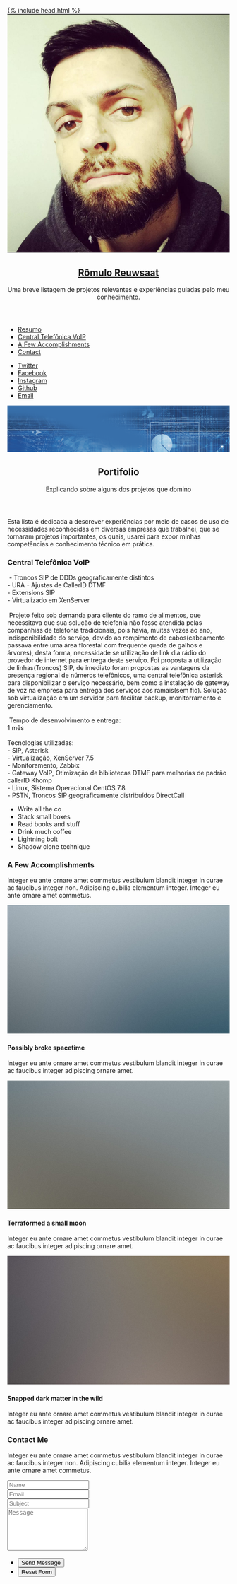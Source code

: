 <html>
	 {% include head.html %}
	<head>        
        <meta charset="utf-8"/> 
        <meta name="viewport" content="width=device-width, initial-scale=1, user-scalable=no"/> 
        <link rel="stylesheet" href="/assets/css/main.css"/> 
    </head>     
 	<body class="is-preload"> 
        <!-- Header -->         
        <section id="header"> 
            <header> <span class="image avatar"><img src="/images/avatar.jpg" alt=""/></span> 
                <h1 id="logo"><a href="#">Rômulo Reuwsaat</a></h1> 
                <p>Uma breve listagem de projetos relevantes e experiências guiadas pelo meu conhecimento.</p> 
            </header>             
            <nav id="nav"> 
                <ul> 
                    <li>
                        <a href="#one" class="active">Resumo</a>
                    </li>                     
                    <li>
                        <a href="#two">Central Telefônica VoIP</a>
                    </li>                     
                    <li>
                        <a href="#three">A Few Accomplishments</a>
                    </li>                     
                    <li>
                        <a href="#four">Contact</a>
                    </li>                     
                </ul>                 
            </nav>             
            <footer> 
                <ul class="icons"> 
                    <li>
                        <a href="#" class="icon brands fa-twitter"><span class="label">Twitter</span></a>
                    </li>                     
                    <li>
                        <a href="#" class="icon brands fa-facebook-f"><span class="label">Facebook</span></a>
                    </li>                     
                    <li>
                        <a href="#" class="icon brands fa-instagram"><span class="label">Instagram</span></a>
                    </li>                     
                    <li>
                        <a href="#" class="icon brands fa-github"><span class="label">Github</span></a>
                    </li>                     
                    <li>
                        <a href="#" class="icon solid fa-envelope"><span class="label">Email</span></a>
                    </li>                     
                </ul>                 
            </footer>             
        </section>         
        <!-- Wrapper -->         
        <div id="wrapper"> 
            <!-- Main -->             
            <div id="main"> 
                <!-- One -->                 
                <section id="one"> 
                    <div class="image main" data-position="center"> 
                        <img src="images/banner.jpg" alt=""/> 
                    </div>                     
                    <div class="container"> 
                        <header class="major"> 
                            <h2>Portifolio</h2> 
                            <p>Explicando sobre alguns dos projetos que domino</p> 
                        </header>                         
                        <p>Esta lista é dedicada a descrever experiências por meio de casos de uso de necessidades reconhecidas em diversas empresas que trabalhei, que se tornaram projetos importantes, os quais, usarei para expor minhas competências e conhecimento técnico em prática.</p> 
                    </div>                     
                </section>                 
                <!-- Two -->                 
                <section id="two"> 
                    <div class="container"> 
                        <h3>Central Telefônica VoIP</h3> 
                        <p>&nbsp;- Troncos SIP de DDDs geograficamente distintos<br>- URA
- Ajustes de CallerID DTMF<br>- Extensions SIP<br>-  Virtualizado em XenServer<br><br>&nbsp;Projeto feito sob demanda para cliente do ramo de alimentos, que necessitava que sua solução de telefonia não fosse atendida pelas companhias de telefonia tradicionais, pois havia, muitas vezes ao ano, indisponibilidade do serviço, devido ao rompimento de cabos(cabeamento passava entre uma área florestal com frequente queda de galhos e árvores), desta forma, necessidade se utilização de link dia rádio do provedor de internet para entrega deste serviço.
Foi proposta a utilização de linhas(Troncos) SIP,  de imediato foram propostas as vantagens da presença regional de números telefônicos, uma central telefônica asterisk para disponibilizar o serviço necessário, bem como a instalação de gateway de voz na empresa para entrega dos serviços aos ramais(sem fio).
Solução sob virtualização em um servidor para facilitar backup, monitorramento e gerenciamento.<br><br>&nbsp;Tempo de desenvolvimento e entrega:<br>1 mês<br><br>Tecnologias utilizadas:<br>- SIP, Asterisk<br>- Virtualização, XenServer 7.5<br>- Monitoramento, Zabbix<br>- Gateway VoIP, Otimização de bibliotecas DTMF para melhorias de padrão callerID Khomp<br>- Linux, Sistema Operacional CentOS 7.8<br>- PSTN, Troncos SIP geograficamente distribuídos DirectCall</p> 
                        <ul class="feature-icons"> 
                            <li class="icon solid fa-linux">Write all the co</de</li>                             
                            <li class="icon solid fa-cubes">Stack small boxes</li>                             
                            <li class="icon solid fa-book">Read books and stuff</li>                             
                            <li class="icon solid fa-coffee">Drink much coffee</li>                             
                            <li class="icon solid fa-bolt">Lightning bolt</li>                             
                            <li class="icon solid fa-users">Shadow clone technique</li>                             
                        </ul>                         
                    </div>                     
                </section>                 
                <!-- Three -->                 
                <section id="three"> 
                    <div class="container"> 
                        <h3>A Few Accomplishments</h3> 
                        <p>Integer eu ante ornare amet commetus vestibulum blandit integer in curae ac faucibus integer non. Adipiscing cubilia elementum integer. Integer eu ante ornare amet commetus.</p> 
                        <div class="features"> 
                            <article> <a href="#" class="image"><img src="images/pic01.jpg" alt=""/></a> 
                                <div class="inner"> 
                                    <h4>Possibly broke spacetime</h4> 
                                    <p>Integer eu ante ornare amet commetus vestibulum blandit integer in curae ac faucibus integer adipiscing ornare amet.</p> 
                                </div>                                 
                            </article>                             
                            <article> <a href="#" class="image"><img src="images/pic02.jpg" alt=""/></a> 
                                <div class="inner"> 
                                    <h4>Terraformed a small moon</h4> 
                                    <p>Integer eu ante ornare amet commetus vestibulum blandit integer in curae ac faucibus integer adipiscing ornare amet.</p> 
                                </div>                                 
                            </article>                             
                            <article> <a href="#" class="image"><img src="images/pic03.jpg" alt=""/></a> 
                                <div class="inner"> 
                                    <h4>Snapped dark matter in the wild</h4> 
                                    <p>Integer eu ante ornare amet commetus vestibulum blandit integer in curae ac faucibus integer adipiscing ornare amet.</p> 
                                </div>                                 
                            </article>                             
                        </div>                         
                    </div>                     
                </section>                 
                <!-- Four -->                 
                <section id="four"> 
                    <div class="container"> 
                        <h3>Contact Me</h3> 
                        <p>Integer eu ante ornare amet commetus vestibulum blandit integer in curae ac faucibus integer non. Adipiscing cubilia elementum integer. Integer eu ante ornare amet commetus.</p> 
                        <form method="post" action="#"> 
                            <div class="row gtr-uniform"> 
                                <div class="col-6 col-12-xsmall">
                                    <input type="text" name="name" id="name" placeholder="Name"/>
                                </div>                                 
                                <div class="col-6 col-12-xsmall">
                                    <input type="email" name="email" id="email" placeholder="Email"/>
                                </div>                                 
                                <div class="col-12">
                                    <input type="text" name="subject" id="subject" placeholder="Subject"/>
                                </div>                                 
                                <div class="col-12">
                                    <textarea name="message" id="message" placeholder="Message" rows="6"></textarea>
                                </div>                                 
                                <div class="col-12"> 
                                    <ul class="actions"> 
                                        <li>
                                            <input type="submit" class="primary" value="Send Message"/>
                                        </li>                                         
                                        <li>
                                            <input type="reset" value="Reset Form"/>
                                        </li>                                         
                                    </ul>                                     
                                </div>                                 
                            </div>                             
                        </form>                         
                    </div>                     
                </section>                 
                <!-- Five -->                 
                <!--
							<section id="five">
								<div class="container">
									<h3>Elements</h3>

									<section>
										<h4>Text</h4>
										<p>This is <b>bold</b> and this is <strong>strong</strong>. This is <i>italic</i> and this is <em>emphasized</em>.
										This is <sup>superscript</sup> text and this is <sub>subscript</sub> text.
										This is <u>underlined</u> and this is code: <code>for (;;) { ... }</code>. Finally, <a href="#">this is a link</a>.</p>
										<hr />
										<header>
											<h4>Heading with a Subtitle</h4>
											<p>Lorem ipsum dolor sit amet nullam id egestas urna aliquam</p>
										</header>
										<p>Nunc lacinia ante nunc ac lobortis. Interdum adipiscing gravida odio porttitor sem non mi integer non faucibus ornare mi ut ante amet placerat aliquet. Volutpat eu sed ante lacinia sapien lorem accumsan varius montes viverra nibh in adipiscing blandit tempus accumsan.</p>
										<header>
											<h5>Heading with a Subtitle</h5>
											<p>Lorem ipsum dolor sit amet nullam id egestas urna aliquam</p>
										</header>
										<p>Nunc lacinia ante nunc ac lobortis. Interdum adipiscing gravida odio porttitor sem non mi integer non faucibus ornare mi ut ante amet placerat aliquet. Volutpat eu sed ante lacinia sapien lorem accumsan varius montes viverra nibh in adipiscing blandit tempus accumsan.</p>
										<hr />
										<h2>Heading Level 2</h2>
										<h3>Heading Level 3</h3>
										<h4>Heading Level 4</h4>
										<h5>Heading Level 5</h5>
										<h6>Heading Level 6</h6>
										<hr />
										<h5>Blockquote</h5>
										<blockquote>Fringilla nisl. Donec accumsan interdum nisi, quis tincidunt felis sagittis eget tempus euismod. Vestibulum ante ipsum primis in faucibus vestibulum. Blandit adipiscing eu felis iaculis volutpat ac adipiscing accumsan faucibus. Vestibulum ante ipsum primis in faucibus lorem ipsum dolor sit amet nullam adipiscing eu felis.</blockquote>
										<h5>Preformatted</h5>
										<pre><code>i = 0;

while (!deck.isInOrder()) {
    print 'Iteration ' + i;
    deck.shuffle();
    i++;
}

print 'It took ' + i + ' iterations to sort the deck.';</code></pre>
									</section>

									<section>
										<h4>Lists</h4>
										<div class="row">
											<div class="col-6 col-12-xsmall">
												<h5>Unordered</h5>
												<ul>
													<li>Dolor pulvinar etiam magna etiam.</li>
													<li>Sagittis adipiscing lorem eleifend.</li>
													<li>Felis enim feugiat dolore viverra.</li>
												</ul>
												<h5>Alternate</h5>
												<ul class="alt">
													<li>Dolor pulvinar etiam magna etiam.</li>
													<li>Sagittis adipiscing lorem eleifend.</li>
													<li>Felis enim feugiat dolore viverra.</li>
												</ul>
											</div>
											<div class="col-6 col-12-xsmall">
												<h5>Ordered</h5>
												<ol>
													<li>Dolor pulvinar etiam magna etiam.</li>
													<li>Etiam vel felis at lorem sed viverra.</li>
													<li>Felis enim feugiat dolore viverra.</li>
													<li>Dolor pulvinar etiam magna etiam.</li>
													<li>Etiam vel felis at lorem sed viverra.</li>
													<li>Felis enim feugiat dolore viverra.</li>
												</ol>
												<h5>Icons</h5>
												<ul class="icons">
													<li><a href="#" class="icon brands fa-twitter"><span class="label">Twitter</span></a></li>
													<li><a href="#" class="icon brands fa-facebook-f"><span class="label">Facebook</span></a></li>
													<li><a href="#" class="icon brands fa-instagram"><span class="label">Instagram</span></a></li>
													<li><a href="#" class="icon brands fa-github"><span class="label">Github</span></a></li>
													<li><a href="#" class="icon brands fa-dribbble"><span class="label">Dribbble</span></a></li>
													<li><a href="#" class="icon brands fa-tumblr"><span class="label">Tumblr</span></a></li>
												</ul>
											</div>
										</div>
										<h5>Actions</h5>
										<ul class="actions">
											<li><a href="#" class="button primary">Default</a></li>
											<li><a href="#" class="button">Default</a></li>
											<li><a href="#" class="button alt">Default</a></li>
										</ul>
										<ul class="actions small">
											<li><a href="#" class="button primary small">Small</a></li>
											<li><a href="#" class="button small">Small</a></li>
											<li><a href="#" class="button alt small">Small</a></li>
										</ul>
										<div class="row">
											<div class="col-3 col-6-medium col-12-xsmall">
												<ul class="actions stacked">
													<li><a href="#" class="button primary">Default</a></li>
													<li><a href="#" class="button">Default</a></li>
													<li><a href="#" class="button alt">Default</a></li>
												</ul>
											</div>
											<div class="col-3 col-6 col-12-xsmall">
												<ul class="actions stacked">
													<li><a href="#" class="button primary small">Small</a></li>
													<li><a href="#" class="button small">Small</a></li>
													<li><a href="#" class="button alt small">Small</a></li>
												</ul>
											</div>
											<div class="col-3 col-6-medium col-12-xsmall">
												<ul class="actions stacked">
													<li><a href="#" class="button primary fit">Default</a></li>
													<li><a href="#" class="button fit">Default</a></li>
													<li><a href="#" class="button alt fit">Default</a></li>
												</ul>
											</div>
											<div class="col-3 col-6-medium col-12-xsmall">
												<ul class="actions stacked">
													<li><a href="#" class="button primary small fit">Small</a></li>
													<li><a href="#" class="button small fit">Small</a></li>
													<li><a href="#" class="button alt small fit">Small</a></li>
												</ul>
											</div>
										</div>
									</section>

									<section>
										<h4>Table</h4>
										<h5>Default</h5>
										<div class="table-wrapper">
											<table>
												<thead>
													<tr>
														<th>Name</th>
														<th>Description</th>
														<th>Price</th>
													</tr>
												</thead>
												<tbody>
													<tr>
														<td>Item One</td>
														<td>Ante turpis integer aliquet porttitor.</td>
														<td>29.99</td>
													</tr>
													<tr>
														<td>Item Two</td>
														<td>Vis ac commodo adipiscing arcu aliquet.</td>
														<td>19.99</td>
													</tr>
													<tr>
														<td>Item Three</td>
														<td> Morbi faucibus arcu accumsan lorem.</td>
														<td>29.99</td>
													</tr>
													<tr>
														<td>Item Four</td>
														<td>Vitae integer tempus condimentum.</td>
														<td>19.99</td>
													</tr>
													<tr>
														<td>Item Five</td>
														<td>Ante turpis integer aliquet porttitor.</td>
														<td>29.99</td>
													</tr>
												</tbody>
												<tfoot>
													<tr>
														<td colspan="2"></td>
														<td>100.00</td>
													</tr>
												</tfoot>
											</table>
										</div>

										<h5>Alternate</h5>
										<div class="table-wrapper">
											<table class="alt">
												<thead>
													<tr>
														<th>Name</th>
														<th>Description</th>
														<th>Price</th>
													</tr>
												</thead>
												<tbody>
													<tr>
														<td>Item One</td>
														<td>Ante turpis integer aliquet porttitor.</td>
														<td>29.99</td>
													</tr>
													<tr>
														<td>Item Two</td>
														<td>Vis ac commodo adipiscing arcu aliquet.</td>
														<td>19.99</td>
													</tr>
													<tr>
														<td>Item Three</td>
														<td> Morbi faucibus arcu accumsan lorem.</td>
														<td>29.99</td>
													</tr>
													<tr>
														<td>Item Four</td>
														<td>Vitae integer tempus condimentum.</td>
														<td>19.99</td>
													</tr>
													<tr>
														<td>Item Five</td>
														<td>Ante turpis integer aliquet porttitor.</td>
														<td>29.99</td>
													</tr>
												</tbody>
												<tfoot>
													<tr>
														<td colspan="2"></td>
														<td>100.00</td>
													</tr>
												</tfoot>
											</table>
										</div>
									</section>

									<section>
										<h4>Buttons</h4>
										<ul class="actions">
											<li><a href="#" class="button primary">Primary</a></li>
											<li><a href="#" class="button">Default</a></li>
											<li><a href="#" class="button alt">Alternate</a></li>
										</ul>
										<ul class="actions">
											<li><a href="#" class="button primary large">Large</a></li>
											<li><a href="#" class="button">Default</a></li>
											<li><a href="#" class="button alt small">Small</a></li>
										</ul>
										<ul class="actions fit">
											<li><a href="#" class="button primary fit">Fit</a></li>
											<li><a href="#" class="button fit">Fit</a></li>
											<li><a href="#" class="button alt fit">Fit</a></li>
										</ul>
										<ul class="actions fit small">
											<li><a href="#" class="button primary fit small">Fit + Small</a></li>
											<li><a href="#" class="button fit small">Fit + Small</a></li>
											<li><a href="#" class="button alt fit small">Fit + Small</a></li>
										</ul>
										<ul class="actions">
											<li><a href="#" class="button primary icon solid fa-download">Icon</a></li>
											<li><a href="#" class="button icon solid fa-download">Icon</a></li>
											<li><a href="#" class="button alt icon solid fa-check">Icon</a></li>
										</ul>
										<ul class="actions">
											<li><span class="button primary disabled">Primary</span></li>
											<li><span class="button disabled">Default</span></li>
											<li><span class="button alt disabled">Alternate</span></li>
										</ul>
									</section>

									<section>
										<h4>Form</h4>
										<form method="post" action="#">
											<div class="row gtr-uniform">
												<div class="col-6 col-12-xsmall">
													<input type="text" name="demo-name" id="demo-name" value="" placeholder="Name" />
												</div>
												<div class="col-6 col-12-xsmall">
													<input type="email" name="demo-email" id="demo-email" value="" placeholder="Email" />
												</div>
												<div class="col-12">
													<select name="demo-category" id="demo-category">
														<option value="">- Category -</option>
														<option value="1">Manufacturing</option>
														<option value="1">Shipping</option>
														<option value="1">Administration</option>
														<option value="1">Human Resources</option>
													</select>
												</div>
												<div class="col-4 col-12-medium">
													<input type="radio" id="demo-priority-low" name="demo-priority" checked>
													<label for="demo-priority-low">Low Priority</label>
												</div>
												<div class="col-4 col-12-medium">
													<input type="radio" id="demo-priority-normal" name="demo-priority">
													<label for="demo-priority-normal">Normal Priority</label>
												</div>
												<div class="col-4 col-12-medium">
													<input type="radio" id="demo-priority-high" name="demo-priority">
													<label for="demo-priority-high">High Priority</label>
												</div>
												<div class="col-6 col-12-medium">
													<input type="checkbox" id="demo-copy" name="demo-copy">
													<label for="demo-copy">Email me a copy of this message</label>
												</div>
												<div class="col-6 col-12-medium">
													<input type="checkbox" id="demo-human" name="demo-human" checked>
													<label for="demo-human">I am a human and not a robot</label>
												</div>
												<div class="col-12">
													<textarea name="demo-message" id="demo-message" placeholder="Enter your message" rows="6"></textarea>
												</div>
												<div class="col-12">
													<ul class="actions">
														<li><input type="submit" value="Send Message" /></li>
														<li><input type="reset" value="Reset" class="alt" /></li>
													</ul>
												</div>
											</div>
										</form>
									</section>

									<section>
										<h4>Image</h4>
										<h5>Fit</h5>
										<span class="image fit"><img src="images/banner.jpg" alt="" /></span>
										<div class="box alt">
											<div class="row gtr-50 gtr-uniform">
												<div class="col-4"><span class="image fit"><img src="images/pic01.jpg" alt="" /></span></div>
												<div class="col-4"><span class="image fit"><img src="images/pic02.jpg" alt="" /></span></div>
												<div class="col-4"><span class="image fit"><img src="images/pic03.jpg" alt="" /></span></div>
												<div class="col-4"><span class="image fit"><img src="images/pic02.jpg" alt="" /></span></div>
												<div class="col-4"><span class="image fit"><img src="images/pic03.jpg" alt="" /></span></div>
												<div class="col-4"><span class="image fit"><img src="images/pic01.jpg" alt="" /></span></div>
												<div class="col-4"><span class="image fit"><img src="images/pic03.jpg" alt="" /></span></div>
												<div class="col-4"><span class="image fit"><img src="images/pic01.jpg" alt="" /></span></div>
												<div class="col-4"><span class="image fit"><img src="images/pic02.jpg" alt="" /></span></div>
											</div>
										</div>
										<h5>Left &amp; Right</h5>
										<p><span class="image left"><img src="images/avatar.jpg" alt="" /></span>Fringilla nisl. Donec accumsan interdum nisi, quis tincidunt felis sagittis eget. tempus euismod. Vestibulum ante ipsum primis in faucibus vestibulum. Blandit adipiscing eu felis iaculis volutpat ac adipiscing accumsan eu faucibus. Integer ac pellentesque praesent tincidunt felis sagittis eget. tempus euismod. Vestibulum ante ipsum primis in faucibus vestibulum. Blandit adipiscing eu felis iaculis volutpat ac adipiscing accumsan eu faucibus. Integer ac pellentesque praesent. Donec accumsan interdum nisi, quis tincidunt felis sagittis eget. tempus euismod. Vestibulum ante ipsum primis in faucibus vestibulum. Blandit adipiscing eu felis iaculis volutpat ac adipiscing accumsan eu faucibus. Integer ac pellentesque praesent tincidunt felis sagittis eget. tempus euismod. Vestibulum ante ipsum primis in faucibus vestibulum. Blandit adipiscing eu felis iaculis volutpat ac adipiscing accumsan eu faucibus. Integer ac pellentesque praesent.</p>
										<p><span class="image right"><img src="images/avatar.jpg" alt="" /></span>Fringilla nisl. Donec accumsan interdum nisi, quis tincidunt felis sagittis eget. tempus euismod. Vestibulum ante ipsum primis in faucibus vestibulum. Blandit adipiscing eu felis iaculis volutpat ac adipiscing accumsan eu faucibus. Integer ac pellentesque praesent tincidunt felis sagittis eget. tempus euismod. Vestibulum ante ipsum primis in faucibus vestibulum. Blandit adipiscing eu felis iaculis volutpat ac adipiscing accumsan eu faucibus. Integer ac pellentesque praesent. Donec accumsan interdum nisi, quis tincidunt felis sagittis eget. tempus euismod. Vestibulum ante ipsum primis in faucibus vestibulum. Blandit adipiscing eu felis iaculis volutpat ac adipiscing accumsan eu faucibus. Integer ac pellentesque praesent tincidunt felis sagittis eget. tempus euismod. Vestibulum ante ipsum primis in faucibus vestibulum. Blandit adipiscing eu felis iaculis volutpat ac adipiscing accumsan eu faucibus. Integer ac pellentesque praesent.</p>
									</section>

								</div>
							</section>
						-->                 
            </div>             
            <!-- Footer -->             
            <section id="footer"> 
                <div class="container"> 
                    <ul class="copyright"> 
                        <li>&copy; Untitled. All rights reserved.</li>
                        <li>Design: <a href="http://html5up.net">HTML5 UP</a>
                        </li>                         
                    </ul>                     
                </div>                 
            </section>             
        </div>         
        <!-- Scripts -->         
        <script src="https://rr.meineautomatichaus.de/assets/js/jquery.min.js"></script>         
        <script src="https://rr.meineautomatichaus.de/assets/js/jquery.scrollex.min.js"></script>         
        <script src="https://rr.meineautomatichaus.de/assets/js/jquery.scrolly.min.js"></script>         
        <script src="https://rr.meineautomatichaus.de/assets/js/browser.min.js"></script>         
        <script src="https://rr.meineautomatichaus.de/assets/js/breakpoints.min.js"></script>         
        <script src="https://rr.meineautomatichaus.de/assets/js/util.js"></script>         
        <script src="https://rr.meineautomatichaus.de/assets/js/main.js"></script>         
    </body>     
</html>

